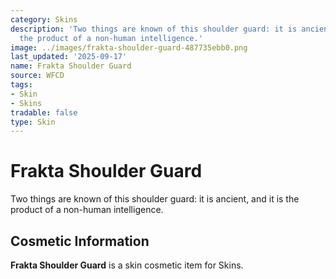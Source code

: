 ```yaml
---
category: Skins
description: 'Two things are known of this shoulder guard: it is ancient, and it is
  the product of a non-human intelligence.'
image: ../images/frakta-shoulder-guard-487735ebb0.png
last_updated: '2025-09-17'
name: Frakta Shoulder Guard
source: WFCD
tags:
- Skin
- Skins
tradable: false
type: Skin
---
```


# Frakta Shoulder Guard

Two things are known of this shoulder guard: it is ancient, and it is the product of a non-human intelligence.

## Cosmetic Information

**Frakta Shoulder Guard** is a skin cosmetic item for Skins.

